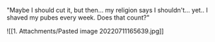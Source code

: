 "Maybe I should cut it, but then... my religion says I shouldn't... yet.. I shaved my pubes every week. Does that count?"

![[1. Attachments/Pasted image 20220711165639.jpg]]